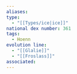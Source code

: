 ```yaml
---
aliases: 
type:
  - "[[Types/ice|ice]]"
national dex number: 361
tags:
  - Hoenn
evolution line:
  - "[[Glalie]]"
  - "[[Froslass]]"
associated:
---
```

